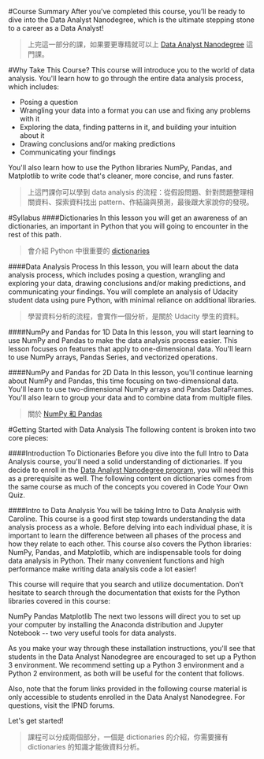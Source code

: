 #Course Summary
After you’ve completed this course, you’ll be ready to dive into the Data Analyst Nanodegree, which is the ultimate stepping stone to a career as a Data Analyst!
>上完這一部分的課，如果要更專精就可以上 [Data Analyst Nanodegree](https://www.udacity.com/course/data-analyst-nanodegree--nd002) 這門課。

#Why Take This Course?
This course will introduce you to the world of data analysis. You'll learn how to go through the entire data analysis process, which includes:

* Posing a question
* Wrangling your data into a format you can use and fixing any problems with it
* Exploring the data, finding patterns in it, and building your intuition about it
* Drawing conclusions and/or making predictions
* Communicating your findings

You'll also learn how to use the Python libraries NumPy, Pandas, and Matplotlib to write code that's cleaner, more concise, and runs faster.
>上這門課你可以學到 data analysis 的流程：從假設問題、針對問題整理相關資料、探索資料找出 pattern、作結論與預測，最後跟大家說你的發現。

#Syllabus
####Dictionaries
In this lesson you will get an awareness of an dictionaries, an important in Python that you will going to encounter in the rest of this path.
>會介紹 Python 中很重要的 [dictionaries](http://www.runoob.com/python/python-dictionary.html)

####Data Analysis Process
In this lesson, you will learn about the data analysis process, which includes posing a question, wrangling and exploring your data, drawing conclusions and/or making predictions, and communicating your findings. You will complete an analysis of Udacity student data using pure Python, with minimal reliance on additional libraries.
>學習資料分析的流程，會實作一個分析，是關於 Udacity 學生的資料。

####NumPy and Pandas for 1D Data
In this lesson, you will start learning to use NumPy and Pandas to make the data analysis process easier. This lesson focuses on features that apply to one-dimensional data. You'll learn to use NumPy arrays, Pandas Series, and vectorized operations.

####NumPy and Pandas for 2D Data
In this lesson, you'll continue learning about NumPy and Pandas, this time focusing on two-dimensional data. You'll learn to use two-dimensional NumPy arrays and Pandas DataFrames. You'll also learn to group your data and to combine data from multiple files.
>關於 [NumPy 和 Pandas](http://pandas.pydata.org/index.html)

#Getting Started with Data Analysis
The following content is broken into two core pieces:

####Introduction To Dictionaries
Before you dive into the full Intro to Data Analysis course, you'll need a solid understanding of dictionaries. If you decide to enroll in the [Data Analyst Nanodegree program](https://www.udacity.com/course/data-analyst-nanodegree--nd002), you will need this as a prerequisite as well. The following content on dictionaries comes from the same course as much of the concepts you covered in Code Your Own Quiz.

####Intro to Data Analysis
You will be taking Intro to Data Analysis with Caroline. This course is a good first step towards understanding the data analysis process as a whole. Before delving into each individual phase, it is important to learn the difference between all phases of the process and how they relate to each other. This course also covers the Python libraries: NumPy, Pandas, and Matplotlib, which are indispensable tools for doing data analysis in Python. Their many convenient functions and high performance make writing data analysis code a lot easier!

This course will require that you search and utilize documentation. Don’t hesitate to search through the documentation that exists for the Python libraries covered in this course:

NumPy
Pandas
Matplotlib
The next two lessons will direct you to set up your computer by installing the Anaconda distribution and Jupyter Notebook -- two very useful tools for data analysts.

As you make your way through these installation instructions, you'll see that students in the Data Analyst Nanodegree are encouraged to set up a Python 3 environment. We recommend setting up a Python 3 environment and a Python 2 environment, as both will be useful for the content that follows.

Also, note that the forum links provided in the following course material is only accessible to students enrolled in the Data Analyst Nanodegree. For questions, visit the IPND forums.

Let's get started!

>課程可以分成兩個部分，一個是 dictionaries 的介紹，你需要擁有 dictionaries 的知識才能做資料分析。

